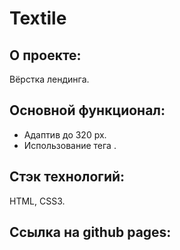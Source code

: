 # Textile

## О проекте:
Вёрстка лендинга.

## Основной функционал:
- Адаптив до 320 px.
- Использование тега <picture>.
## Стэк технологий:
HTML, CSS3.

## Ссылка на github pages:
